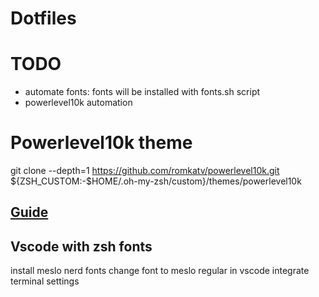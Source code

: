 # Dotfiles

# TODO
- automate fonts: fonts will be installed with fonts.sh script
- powerlevel10k automation
# Powerlevel10k theme
git clone --depth=1 https://github.com/romkatv/powerlevel10k.git ${ZSH_CUSTOM:-$HOME/.oh-my-zsh/custom}/themes/powerlevel10k



## [Guide](https://github.com/anishathalye/dotbot)

## Vscode with zsh fonts
install meslo nerd fonts
change font to meslo regular in vscode integrate terminal settings